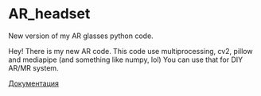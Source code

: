 # AR_headset
New version of my AR glasses python code. 

Hey! There is my new AR code. This code use multiprocessing, cv2, pillow and mediapipe (and something like numpy, lol)
You can use that for DIY AR/MR system.

[Документация](docs/docs.md)